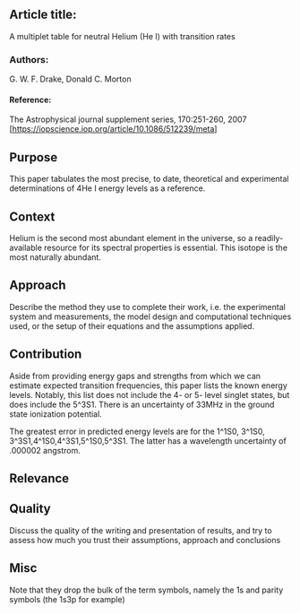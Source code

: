 ## Article title:
A multiplet table for neutral Helium (He I) with transition rates

### Authors:
G. W. F. Drake, Donald C. Morton

#### Reference:
The Astrophysical journal supplement series, 170:251-260, 2007
[https://iopscience.iop.org/article/10.1086/512239/meta]

## Purpose

This paper tabulates the most precise, to date, theoretical and experimental determinations of 4He I energy levels as a reference.

## Context

Helium is the second most abundant element in the universe, so a readily-available resource for its spectral properties is essential. This isotope is the most naturally abundant.

## Approach

Describe the method they use to complete their work, i.e. the experimental system and measurements, the model design and computational techniques used, or the setup of their equations and the assumptions applied.

## Contribution

Aside from providing energy gaps and strengths from which we can estimate expected transition frequencies, this paper lists the known energy levels. Notably, this list does not include the 4- or 5- level singlet states, but does include the 5^3S1. There is an uncertainty of 33MHz in the ground state ionization potential. 

The greatest error in predicted energy levels are for the 1^1S0, 3^1S0, 3^3S1,4^1S0,4^3S1,5^1S0,5^3S1. The latter has a wavelength uncertainty of .000002 angstrom.



## Relevance



## Quality

Discuss the quality of the writing and presentation of results, and try to assess how much you trust their assumptions, approach and conclusions

## Misc

Note that they drop the bulk of the term symbols, namely the 1s and parity symbols (the 1s3p for example)